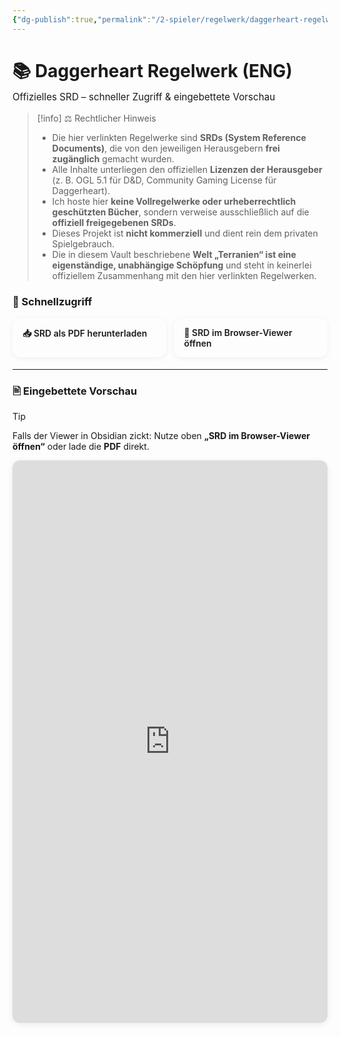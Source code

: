 ```yaml
---
{"dg-publish":true,"permalink":"/2-spieler/regelwerk/daggerheart-regelwerk-englisch/"}
---
```



<!-- Page styles (nur für diese Datei) -->
<style>
.page-srd h1 { margin-bottom:.25rem }
.page-srd .sub { color:var(--text-muted); font-size:.95rem; margin:.1rem 0 1rem }
.page-srd .action-grid{
  display:grid; grid-template-columns:repeat(auto-fit,minmax(240px,1fr));
  gap:.8rem; margin:1rem 0 1.2rem
}
.page-srd .btn{
  display:inline-block; text-decoration:none; border-radius:.8rem;
  padding:.9rem 1rem; border:1px solid var(--background-modifier-border);
  background:var(--background-primary); box-shadow:0 2px 8px rgba(0,0,0,.06);
  font-weight:600
}
.page-srd .btn:hover{ transform:translateY(-1px) }
.page-srd .btn:active{ transform:translateY(0) }
.page-srd .pdf-frame{
  border:1px solid var(--background-modifier-border);
  border-radius:12px; overflow:hidden;
  box-shadow:0 2px 10px rgba(0,0,0,.08); margin-top:.5rem
}
.page-srd .pdf-frame iframe{ width:100%; height:min(85vh,900px); border:0 }
.page-srd .section{ margin:1.25rem 0 .5rem }
.page-srd hr{ border:0; border-top:1px solid var(--background-modifier-border); margin:1.1rem 0 }
</style>

<div class="page-srd">

# 📚 Daggerheart Regelwerk (ENG)
<div class="sub">Offizielles SRD – schneller Zugriff & eingebettete Vorschau</div>

> [!info] ⚖️ Rechtlicher Hinweis
> - Die hier verlinkten Regelwerke sind **SRDs (System Reference Documents)**, die von den jeweiligen Herausgebern **frei zugänglich** gemacht wurden.  
> - Alle Inhalte unterliegen den offiziellen **Lizenzen der Herausgeber** (z. B. OGL 5.1 für D&D, Community Gaming License für Daggerheart).  
> - Ich hoste hier **keine Vollregelwerke oder urheberrechtlich geschützten Bücher**, sondern verweise ausschließlich auf die **offiziell freigegebenen SRDs**.  
> - Dieses Projekt ist **nicht kommerziell** und dient rein dem privaten Spielgebrauch.  
> - Die in diesem Vault beschriebene **Welt „Terranien“ ist eine eigenständige, unabhängige Schöpfung** und steht in keinerlei offiziellem Zusammenhang mit den hier verlinkten Regelwerken.

<div class="section"></div>

### 🚀 Schnellzugriff
<div class="action-grid">
  <a class="btn" href="https://cdn.jsdelivr.net/gh/LucLes91/terranien@main/public/DH_Regelwerk.pdf">📥 SRD als PDF herunterladen</a>
  <a class="btn" href="https://mozilla.github.io/pdf.js/web/viewer.html?file=https%3A%2F%2Fcdn.jsdelivr.net%2Fgh%2FLucLes91%2Fterranien%40main%2Fpublic%2FDH_Regelwerk.pdf#zoom=page-width">🔎 SRD im Browser-Viewer öffnen</a>
</div>

<hr/>

### 🖹 Eingebettete Vorschau
> [!tip]
> Falls der Viewer in Obsidian zickt: Nutze oben **„SRD im Browser-Viewer öffnen“** oder lade die **PDF** direkt.

<div class="pdf-frame">
  <iframe
    src="https://mozilla.github.io/pdf.js/web/viewer.html?file=https%3A%2F%2Fcdn.jsdelivr.net%2Fgh%2FLucLes91%2Fterranien%40main%2Fpublic%2FDH_Regelwerk.pdf#zoom=page-width"
    title="Daggerheart SRD – Vorschau">
  </iframe>
</div>

</div>
